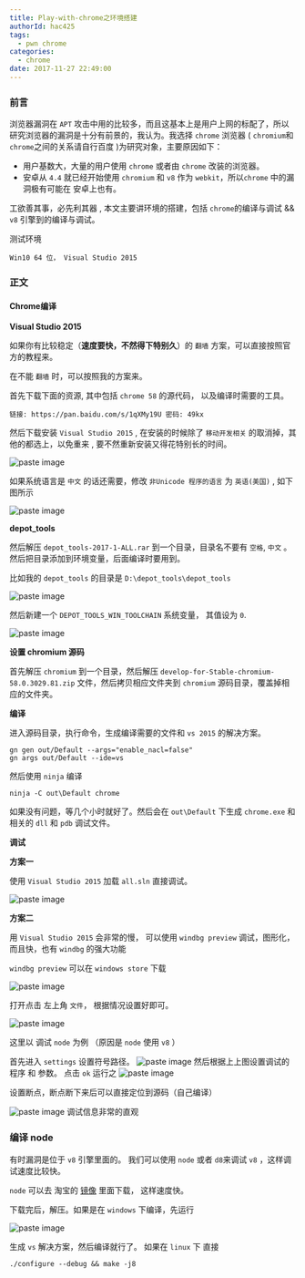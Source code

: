 ```yaml
---
title: Play-with-chrome之环境搭建
authorId: hac425
tags:
  - pwn chrome
categories:
  - chrome
date: 2017-11-27 22:49:00
---
```

### 前言
浏览器漏洞在 `APT` 攻击中用的比较多，而且这基本上是用户上网的标配了，所以研究浏览器的漏洞是十分有前景的，我认为。我选择 `chrome` 浏览器 ( `chromium`和 `chrome`之间的关系请自行百度 )为研究对象，主要原因如下： 
- 用户基数大，大量的用户使用 `chrome`  或者由 `chrome` 改装的浏览器。
- 安卓从 `4.4` 就已经开始使用 `chromium` 和 `v8` 作为 `webkit`，所以`chrome` 中的漏洞极有可能在 安卓上也有。


工欲善其事，必先利其器 , 本文主要讲环境的搭建，包括 `chrome`的编译与调试 && `v8` 引擎到的编译与调试。


测试环境

```
Win10 64 位， Visual Studio 2015
```



### 正文

#### Chrome编译

**Visual Studio 2015**

如果你有比较稳定（**速度要快，不然得下特别久**）的 `翻墙` 方案，可以直接按照官方的教程来。

在不能 `翻墙` 时，可以按照我的方案来。

首先下载下面的资源, 其中包括 `chrome 58` 的源代码， 以及编译时需要的工具。

```
链接: https://pan.baidu.com/s/1qXMy19U 密码: 49kx
```

然后下载安装 `Visual Studio 2015` , 在安装的时候除了 `移动开发相关` 的取消掉，其他的都选上，以免重来 , 要不然重新安装又得花特别长的时间。

![paste image](http://oy9h5q2k4.bkt.clouddn.com/1511797573213lqdl1irn.png?imageslim)

如果系统语言是 `中文` 的话还需要，修改 `非Unicode 程序的语言` 为 ` 英语(美国) `  , 如下图所示

![paste image](http://oy9h5q2k4.bkt.clouddn.com/1511797829186y0k8z77e.png?imageslim)

**depot_tools**

然后解压 `depot_tools-2017-1-ALL.rar` 到一个目录，目录名不要有 `空格`, `中文` 。然后把目录添加到环境变量，后面编译时要用到。

比如我的 `depot_tools` 的目录是 `D:\depot_tools\depot_tools`

![paste image](http://oy9h5q2k4.bkt.clouddn.com/15117981790191rhl9y6l.png?imageslim)

然后新建一个 `DEPOT_TOOLS_WIN_TOOLCHAIN` 系统变量， 其值设为 `0`.

![paste image](http://oy9h5q2k4.bkt.clouddn.com/1511798411307ye1pwmcl.png?imageslim)

**设置 chromium 源码**



首先解压 `chromium` 到一个目录，然后解压 `develop-for-Stable-chromium-58.0.3029.81.zip` 文件，然后拷贝相应文件夹到  `chromium` 源码目录，覆盖掉相应的文件夹。

**编译**

进入源码目录，执行命令，生成编译需要的文件和 `vs 2015` 的解决方案。

```
gn gen out/Default --args="enable_nacl=false"
gn args out/Default --ide=vs
```
然后使用 `ninja` 编译
```
ninja -C out\Default chrome
```
如果没有问题，等几个小时就好了。然后会在 `out\Default` 下生成 `chrome.exe` 和相关的 `dll` 和  `pdb` 调试文件。


**调试**


**方案一**

使用 `Visual Studio 2015` 加载 `all.sln` 直接调试。

![paste image](http://oy9h5q2k4.bkt.clouddn.com/1511800354896kkv4p42s.png?imageslim)




**方案二**


用 `Visual Studio 2015` 会非常的慢， 可以使用 `windbg preview` 调试，图形化，而且快，也有 `windbg` 的强大功能


`windbg preview` 可以在  `windows store` 下载

![paste image](http://oy9h5q2k4.bkt.clouddn.com/1512744068940bhb543ao.png?imageslim)

打开点击 左上角 `文件`， 根据情况设置好即可。

![paste image](http://oy9h5q2k4.bkt.clouddn.com/1512744193260miecf7qu.png?imageslim)

这里以 调试 `node` 为例 （原因是 `node` 使用 `v8` ）

首先进入 `settings` 设置符号路径。
![paste image](http://oy9h5q2k4.bkt.clouddn.com/15127443375937hbphlup.png?imageslim)
然后根据上上图设置调试的程序 和 参数。 点击 `ok` 运行之
![paste image](http://oy9h5q2k4.bkt.clouddn.com/1512744412429sbp9bh3z.png?imageslim)

设置断点，断点断下来后可以直接定位到源码（自己编译）

![paste image](http://oy9h5q2k4.bkt.clouddn.com/1512745006342lg0jlhf3.png?imageslim)
调试信息非常的直观


### 编译 node

有时漏洞是位于 `v8` 引擎里面的。 我们可以使用 `node` 或者 `d8`来调试 `v8` ，这样调试速度比较快。

`node` 可以去 淘宝的 [镜像](https://npm.taobao.org/mirrors/node) 里面下载， 这样速度快。

下载完后，解压。如果是在 `windows` 下编译，先运行

![paste image](http://oy9h5q2k4.bkt.clouddn.com/1512746124924rwpwxyab.png?imageslim)

生成 `vs` 解决方案，然后编译就行了。
如果在 `linux` 下 直接 

```
./configure --debug && make -j8
```
